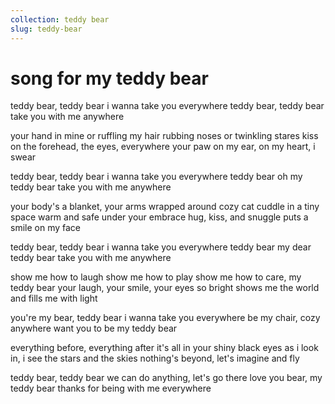 ```yaml
---
collection: teddy bear
slug: teddy-bear
---
```

# song for my teddy bear

teddy bear, teddy bear
i wanna take you everywhere
teddy bear, teddy bear
take you with me anywhere

your hand in mine or ruffling my hair
rubbing noses or twinkling stares
kiss on the forehead, the eyes, everywhere
your paw on my ear, on my heart, i swear

teddy bear, teddy bear
i wanna take you everywhere
teddy bear oh my teddy bear
take you with me anywhere

your body's a blanket,
your arms wrapped around
cozy cat cuddle in a tiny space
warm and safe under your embrace
hug, kiss, and snuggle puts a smile on my face

teddy bear, teddy bear
i wanna take you everywhere
teddy bear my dear teddy bear
take you with me anywhere

show me how to laugh
show me how to play
show me how to care, my teddy bear
your laugh, your smile, your eyes so bright
shows me the world and fills me with light

you're my bear, teddy bear
i wanna take you everywhere
be my chair, cozy anywhere
want you to be my teddy bear

everything before, everything after
it's all in your shiny black eyes
as i look in, i see the stars and the skies
nothing's beyond, let's imagine and fly

teddy bear, teddy bear
we can do anything, let's go there
love you bear, my teddy bear
thanks for being with me everywhere